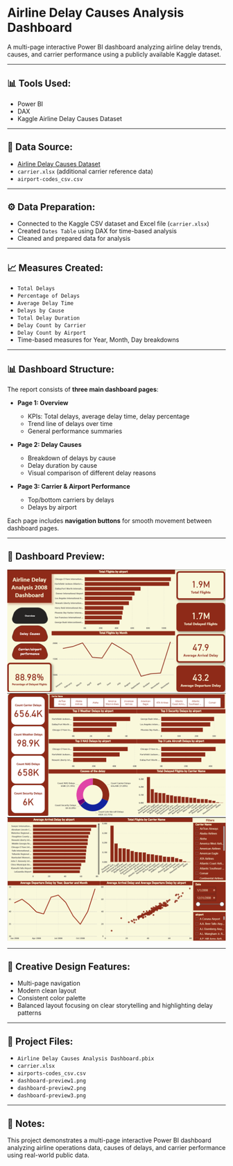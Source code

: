 # Airline Delay Causes Analysis Dashboard

A multi-page interactive Power BI dashboard analyzing airline delay trends, causes, and carrier performance using a publicly available Kaggle dataset.

---

## 📊 Tools Used:
- Power BI
- DAX
- Kaggle Airline Delay Causes Dataset

---

## 📄 Data Source:
- [Airline Delay Causes Dataset](https://www.kaggle.com/datasets/giovamata/airlinedelaycauses)
- `carrier.xlsx` (additional carrier reference data)
- `airport-codes_csv.csv`

---

## ⚙️ Data Preparation:
- Connected to the Kaggle CSV dataset and Excel file (`carrier.xlsx`)
- Created `Dates Table` using DAX for time-based analysis
- Cleaned and prepared data for analysis

---

## 📈 Measures Created:
- `Total Delays`
- `Percentage of Delays`
- `Average Delay Time`
- `Delays by Cause`
- `Total Delay Duration`
- `Delay Count by Carrier`
- `Delay Count by Airport`
- Time-based measures for Year, Month, Day breakdowns

---

## 📊 Dashboard Structure:
The report consists of **three main dashboard pages**:

- **Page 1: Overview**
  - KPIs: Total delays, average delay time, delay percentage
  - Trend line of delays over time
  - General performance summaries

- **Page 2: Delay Causes**
  - Breakdown of delays by cause
  - Delay duration by cause
  - Visual comparison of different delay reasons

- **Page 3: Carrier & Airport Performance**
  - Top/bottom carriers by delays
  - Delays by airport

Each page includes **navigation buttons** for smooth movement between dashboard pages.

---

## 📸 Dashboard Preview:
![Dashboard Screenshot](dashboard-preview1.png)
![Dashboard Screenshot](dashboard-preview2.png)
![Dashboard Screenshot](dashboard-preview3.png)


---

## 🎨 Creative Design Features:
- Multi-page navigation
- Modern clean layout
- Consistent color palette
- Balanced layout focusing on clear storytelling and highlighting delay patterns

---

## 📎 Project Files:
- `Airline Delay Causes Analysis Dashboard.pbix`
- `carrier.xlsx`
- `airports-codes_csv.csv`
- `dashboard-preview1.png`
- `dashboard-preview2.png`
- `dashboard-preview3.png`


---

## 📌 Notes:
This project demonstrates a multi-page interactive Power BI dashboard analyzing airline operations data, causes of delays, and carrier performance using real-world public data.


